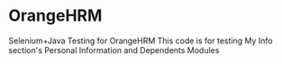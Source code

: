 # OrangeHRM
Selenium+Java Testing for OrangeHRM
This code is for testing My Info section's Personal Information and Dependents Modules

